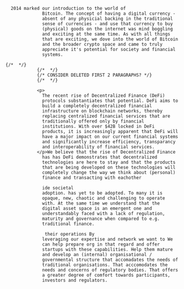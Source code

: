       2014 marked our introduction to the world of
                  Bitcoin. The concept of having a digital currency -
                  absent of any physicial backing in the traditional
                  sense of currencies - and use that currency to buy
                  (physical) goods on the internet was mind boggling
                  and exciting at the same time. As with all things
                  that are exciting, we dove into the world of Bitcoin
                  and the broader crypto space and came to truly
                  appreciate it's potential for society and financial
                  systems.

    {/*  */}
                {/*  */}
                {/* CONSIDER DELETED FIRST 2 PARAGRAPHS? */}
                {/*  */}
             
                <p>
                  The recent rise of Decentralized Finance (DeFi)
                  protocols substantiates that potential. DeFi aims to
                  build a completely decentralized financial
                  infrastructure on blockchain networks, thereby
                  replacing centralized financial services that are
                  traditionally offered only by financial
                  institutions. With over $42B locked in DeFi
                  products, it is increasingly apparent that DeFi will
                  have a major impact on our current financial systems
                  and significantly increase efficiency, transparancy
                  and interoperability of financial services.
                </p>We believe that the rise of Decentralized Finance
                  has has DeFi demonstrates that decentralized
                  technologies are here to stay and that the products
                  that are being developed on these technologies will
                  completely change the way we think about (personal)
                  finance and transacting with eachother

                  ide societal
                  adoption. has yet to be adopted. To many it is
                  opaque, new, chaotic and challenging to operate
                  with. At the same time we understand that the
                  digital asset space is an emergent one and
                  understandably faced with a lack of regulation,
                  maturity and governance when compared to e.g.
                  traditional finance. 

                   their operations By
                  leveraging our expertise and network we want to We
                  can help prepare org in that regard and offer
                  startups with these capabilities. Help them mature
                  and develop an (internal) organisational /
                  governmental structure that accomadates the needs of
                  traditional organisations. That acccomodates the
                  needs and concerns of regulatory bodies. That offers
                  a greater degree of comfort towards participants,
                  investors and regulators.